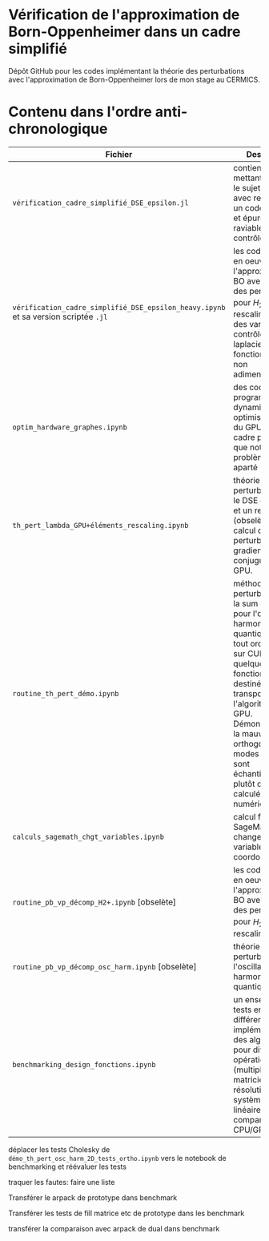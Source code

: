 # Vérification de l'approximation de Born-Oppenheimer dans un cadre simplifié
Dépôt GitHub pour les codes implémentant la théorie des perturbations avec l'approximation de Born-Oppenheimer lors de mon stage au CERMICS.


# Contenu dans l'ordre anti-chronologique

| Fichier | Description |
| ----------- | ----------- |
| `vérification_cadre_simplifié_DSE_epsilon.jl` | contient le script mettant en oeuvre le sujet du stage, avec rescaling et un code optimisé et épuré (sans les raviables de contrôle) |
| `vérification_cadre_simplifié_DSE_epsilon_heavy.ipynb` et sa version scriptée `.jl` |  les codes mettant en oeuvre l'approximation de BO avec théorie des perturbations pour $H_2^+$, avec rescaling et calcul des variables de contrôle (grille, laplaciens, fonctions d'onde non adimensionné(e)s) |
| `optim_hardware_graphes.ipynb` | des codes en programmation dynamique, pour optimiser l'usage du GPU dans un cadre plus général que notre problème, en aparté |
| `th_pert_lambda_GPU+éléments_rescaling.ipynb` | théorie des perturbations avec le DSE en lambda et un rescaling (obselète), + calcul des perturbations par gradients conjugués sur GPU. |
| `routine_th_pert_démo.ipynb` | méthode des perturbations avec la sum over states pour l'oscillateur harmonique quantique 2D, à tout ordre + tests sur CUDA de quelques fonctions destinées à transposer l'algorithme sur GPU. Démonstration de la mauvaise orthogonalité des modes lorsqu'ils sont échantillonnés plutôt que calculés numériquement. |
| `calculs_sagemath_chgt_variables.ipynb` | calcul formel en SageMath pour le changement de variables des coordonnées |
| `routine_pb_vp_décomp_H2+.ipynb` [obselète] | les codes mettant en oeuvre l'approximation de BO avec théorie des perturbations pour $H_2^+$, sans rescaling |
| `routine_pb_vp_décomp_osc_harm.ipynb` [obselète] | théorie des perturbations pour l'oscillateur harmonique quantique 2D |
| `benchmarking_design_fonctions.ipynb` | un ensemble de tests entre les différentes implémentations des algorithmes pour diverses opérations (multiplications matricielles, résolution de systèmes linéaires, etc) et la comparaison CPU/GPU |



déplacer les tests Cholesky de `démo_th_pert_osc_harm_2D_tests_ortho.ipynb` vers le notebook de benchmarking et réévaluer les tests


traquer les fautes: faire une liste



Transférer le arpack de prototype dans benchmark


Transférer  les tests de fill matrice etc de prototype dans les benchmark


transférer la comparaison avec arpack de dual dans benchmark

